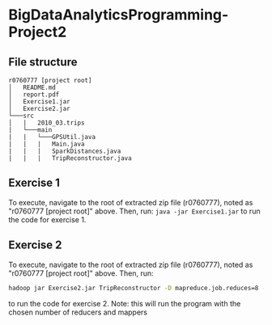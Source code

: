 # BigDataAnalyticsProgramming-Project2
## File structure
```
r0760777 [project root]
│   README.md
│   report.pdf
│   Exercise1.jar
│   Exercise2.jar
└───src
│   |   2010_03.trips
|   └───main
|   |   └───GPSUtil.java
|   |   |   Main.java
|   |   |   SparkDistances.java
|   |   |   TripReconstructor.java
```

## Exercise 1
To execute, navigate to the root of extracted zip file (r0760777), noted as "r0760777 [project root]" above.
Then, run: `java -jar Exercise1.jar` to run the code for exercise 1.

## Exercise 2
To execute, navigate to the root of extracted zip file (r0760777), noted as "r0760777 [project root]" above.
Then, run: 
```bash
hadoop jar Exercise2.jar TripReconstructor -D mapreduce.job.reduces=8 -D mapreduce.input.fileinputformat.split.minsize=1073741824 /data/all.segments output 
```
to run the code for exercise 2.
Note: this will run the program with the chosen number of reducers and mappers 
